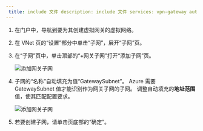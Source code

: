```yaml
---
 title: include 文件 description: include 文件 services: vpn-gateway author: cherylmc ms.service: vpn-gateway ms.topic: include origin.date: 04/04/2018 ms.date: 05/08/2018 ms.author: v-junlch ms.custom: include file
---
```

1. 在门户中，导航到要为其创建虚拟网关的虚拟网络。
2. 在 VNet 页的“设置”部分中单击“子网”，展开“子网”页。
3. 在“子网”页中，单击顶部的“+网关子网”打开“添加子网”页。

    ![添加网关子网](./media/vpn-gateway-add-gateway-subnet-portal-include/add-gateway-subnet.png "添加网关子网")
4. 子网的“名称”自动填充为值“GatewaySubnet”。 Azure 需要 GatewaySubnet 值才能识别作为网关子网的子网。 调整自动填充的**地址范围**值，使其匹配配置要求。

    ![添加网关子网](./media/vpn-gateway-add-gateway-subnet-portal-include/gateway-subnet.png "添加网关子网")
5. 若要创建子网，请单击页底部的“确定”。

<!-- ms.date: 05/08/2018 -->